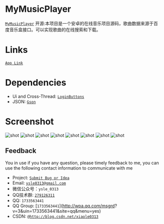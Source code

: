 # MyMusicPlayer
[`MyMusicPlayer`](https://github.com/xiaole0310/LoginButtons)
开源:本项目是一个安卓的在线音乐项目源码，歌曲数据来源于百度音乐盒接口。可以实现歌曲的在线搜索和下载。

# Links
[`App Link`](https://github.com/xiaole0310/MyMusicPlayer)


# Dependencies

* Ui and Cross-Thread: [`LoginButtons`](https://github.com/xiaole0310/LoginButtons)
* JSON: [`Gson`](https://github.com/google/gson)


# Screenshot
![shot](https://github.com/xiaole0310/MyMusicPlayer/blob/master/music/src/main/res/drawable-ldpi/music1.png)
![shot](https://github.com/xiaole0310/MyMusicPlayer/blob/master/music/src/main/res/drawable-ldpi/music2.png)
![shot](https://github.com/xiaole0310/MyMusicPlayer/blob/master/music/src/main/res/drawable-ldpi/music3.png)
![shot](https://github.com/xiaole0310/MyMusicPlayer/blob/master/music/src/main/res/drawable-ldpi/music4.png)
![shot](https://github.com/xiaole0310/MyMusicPlayer/blob/master/music/src/main/res/drawable-ldpi/music5.png)
![shot](https://github.com/xiaole0310/MyMusicPlayer/blob/master/music/src/main/res/drawable-ldpi/music6.png)
![shot](https://github.com/xiaole0310/MyMusicPlayer/blob/master/music/src/main/res/drawable-ldpi/music7.png)
![shot](https://github.com/xiaole0310/MyMusicPlayer/blob/master/music/src/main/res/drawable-ldpi/music8.png)


## Feedback

You in use if you have any question, please timely feedback to me, you can use the following contact information to communicate with me

* Project: [`Submit Bug or Idea`](https://github.com/xiaole0310/MyMusicPlayer)
* Email: [`ysle0313@gmail.com`](ysle0313@gmail.com)
* 微信公众号：`ysle_0313`
* QQ技术群: [`279126311`](http://shang.qq.com/wpa/qunwpa?idkey=2f6929590e81beec21333f4a7473a6074e73f5b605b140cd4b6e4639b7990552)
* QQ: `1733563441`
* QQ Group: [`1733563441`](http://wpa.qq.com/msgrd? v=3&amp;uin=1733563441&amp;site=qq&amp;menu=yes)
* CSDN: [`@http://blog.csdn.net/xiaole0313`](http://blog.csdn.net/xiaole0313)



